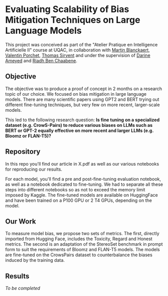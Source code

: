 # Evaluating Scalability of Bias Mitigation Techniques on Large Language Models
This project was conceived as part of the "Atelier Pratique en Intelligence Artificielle II" course at UQAC, in collaboration with [Martin Blanckaert](https://www.linkedin.com/in/martinblanckaert/), [Valentin Porchet](https://www.linkedin.com/in/valentin-porchet/), [Thomas Sirvent](https://www.linkedin.com/in/tsirvent/) and under the supervision of [Darine Ameyed](https://scholar.google.com/citations?user=uoP1tAMAAAAJ) and [Riadh Ben Chaabene](https://ca.linkedin.com/in/riadh-ben-chaabene).

## Objective

The objective was to produce a proof of concept in 2 months on a research topic of our choice. We focused on bias mitigation in large language models. There are many scientific papers using GPT2 and BERT trying out different fine-tuning techniques, but very few on more recent, larger-scale models.

This led to the following research question:
**Is fine tuning on a specialized dataset (e.g. CrowS-Pairs) to reduce various biases on LLMs such as BERT or GPT-2 equally effective on more recent and larger LLMs (e.g. Bloomz or FLAN-T5)?**

## Repository

In this repo you'll find our article in X.pdf as well as our various notebooks for reproducing our results.

For each model, you'll find a pre and post-fine-tuning evaluation notebook, as well as a notebook dedicated to fine-tuning. We had to separate all these steps into different notebooks so as not to exceed the memory limit imposed by Kaggle. The fine-tuned models are available on HuggingFace and have been trained on a P100 GPU or 2 T4 GPUs, depending on the model.

## Our Work
To measure model bias, we propose two sets of metrics. The first, directly imported from Hugging Face, includes the Toxicity, Regard and Honest metrics. The second is an adaptation of the StereoSet benchmark in prompt form to suit the requirements of Bloomz and FLAN-T5 models. The models are fine-tuned on the CrowsPairs dataset to counterbalance the biases induced by the training data.

## Results
*To be completed*
